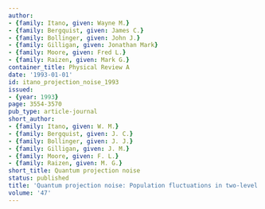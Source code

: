 ```yaml
---
author:
- {family: Itano, given: Wayne M.}
- {family: Bergquist, given: James C.}
- {family: Bollinger, given: John J.}
- {family: Gilligan, given: Jonathan Mark}
- {family: Moore, given: Fred L.}
- {family: Raizen, given: Mark G.}
container_title: Physical Review A
date: '1993-01-01'
id: itano_projection_noise_1993
issued:
- {year: 1993}
page: 3554-3570
pub_type: article-journal
short_author:
- {family: Itano, given: W. M.}
- {family: Bergquist, given: J. C.}
- {family: Bollinger, given: J. J.}
- {family: Gilligan, given: J. M.}
- {family: Moore, given: F. L.}
- {family: Raizen, given: M. G.}
short_title: Quantum projection noise
status: published
title: 'Quantum projection noise: Population fluctuations in two-level systems'
volume: '47'
---
```


